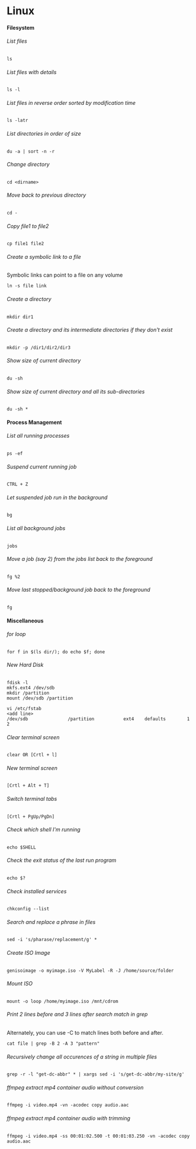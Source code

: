 # Linux

#### Filesystem

###### List files
```
ls 
```

###### List files with details
```
ls -l
```

###### List files in reverse order sorted by modification time
```
ls -latr
```

###### List directories in order of size
```
du -a | sort -n -r
```

###### Change directory
```
cd <dirname>
```
###### Move back to previous directory
```
cd -
```

###### Copy file1 to file2
```
cp file1 file2
```

###### Create a symbolic link to a file
Symbolic links can point to a file on any volume
```
ln -s file link
```

###### Create a directory
```
mkdir dir1
```

###### Create a directory and its intermediate directories if they don't exist
```
mkdir -p /dir1/dir2/dir3
```

###### Show size of current directory
```
du -sh
```

###### Show size of current directory and all its sub-directories
```
du -sh *
```

#### Process Management

###### List all running processes
```
ps -ef
```

###### Suspend current running job
```
CTRL + Z
```

###### Let suspended job run in the background
```
bg
```

###### List all background jobs
```
jobs
```

###### Move a job (say 2) from the jobs list back to the foreground
```
fg %2
```

###### Move last stopped/background job back to the foreground
```
fg
```

#### Miscellaneous

###### for loop
```
for f in $(ls dir/); do echo $f; done
```

###### New Hard Disk
```
fdisk -l
mkfs.ext4 /dev/sdb
mkdir /partition
mount /dev/sdb /partition

vi /etc/fstab
<add line>
/dev/sdb               /partition           ext4    defaults        1 2

```


###### Clear terminal screen
```
clear OR [Crtl + l]
```
###### New terminal screen
```
[Crtl + Alt + T]
```
###### Switch terminal tabs
```
[Crtl + PgUp/PgDn]
```
###### Check which shell I'm running
```
echo $SHELL
```

###### Check the exit status of the last run program
```
echo $?
```

###### Check installed services
```
chkconfig --list
```

###### Search and replace a phrase in files
```
sed -i 's/pharase/replacement/g' *
```

###### Create ISO Image
```
genisoimage -o myimage.iso -V MyLabel -R -J /home/source/folder
```
###### Mount ISO
```
mount -o loop /home/myimage.iso /mnt/cdrom
```
###### Print 2 lines before and 3 lines after search match in grep
Alternately, you can use -C to match <n> lines both before and after.
```
cat file | grep -B 2 -A 3 "pattern"
```
###### Recursively change all occurences of a string in multiple files
```
grep -r -l "get-dc-abbr" * | xargs sed -i 's/get-dc-abbr/my-site/g'
```
###### ffmpeg extract mp4 container audio without conversion
```
ffmpeg -i video.mp4 -vn -acodec copy audio.aac
```
###### ffmpeg extract mp4 container audio with trimming
```
ffmpeg -i video.mp4 -ss 00:01:02.500 -t 00:01:03.250 -vn -acodec copy audio.aac
```
